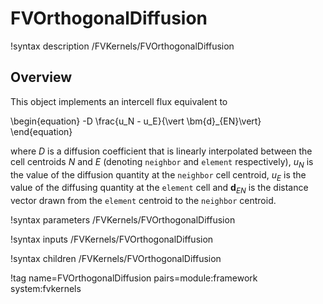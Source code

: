 # FVOrthogonalDiffusion

!syntax description /FVKernels/FVOrthogonalDiffusion

## Overview

This object implements an intercell flux equivalent to

\begin{equation}
-D \frac{u_N - u_E}{\vert \bm{d}_{EN}\vert}
\end{equation}

where $D$ is a diffusion coefficient that is linearly interpolated between the
cell centroids $N$ and $E$ (denoting `neighbor` and `element` respectively),
$u_N$ is the value of the diffusion quantity at the `neighbor` cell centroid,
$u_E$ is the value of the diffusing quantity at the `element` cell
and $\bm{d}_{EN}$ is the distance vector drawn from the `element` centroid to
the `neighbor` centroid.

!syntax parameters /FVKernels/FVOrthogonalDiffusion

!syntax inputs /FVKernels/FVOrthogonalDiffusion

!syntax children /FVKernels/FVOrthogonalDiffusion

!tag name=FVOrthogonalDiffusion pairs=module:framework system:fvkernels
